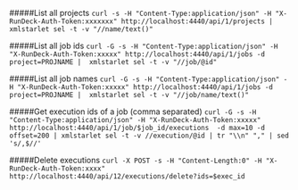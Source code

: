 

#####List all projects
```curl -s -H "Content-Type:application/json" -H "X-RunDeck-Auth-Token:xxxxxxx" http://localhost:4440/api/1/projects | xmlstarlet sel -t -v "//name/text()" ```

#####List all job ids
```curl -G -s -H "Content-Type:application/json" -H "X-RunDeck-Auth-Token:xxxxx" http://localhost:4440/api/1/jobs -d project=PROJNAME |  xmlstarlet sel -t -v "//job/@id"```

#####List all job names
```curl -G -s -H "Content-Type:application/json" -H "X-RunDeck-Auth-Token:xxxxx" http://localhost:4440/api/1/jobs -d project=PROJNAME |  xmlstarlet sel -t -v "//job/name/text()"```

#####Get execution ids of a job (comma separated) 
```curl -G -s -H "Content-Type:application/json" -H "X-RunDeck-Auth-Token:xxxxx" http://localhost:4440/api/1/job/$job_id/executions  -d max=10 -d offset=200 | xmlstarlet sel -t -v //execution/@id | tr "\\n" "," | sed 's/,$//' ```

#####Delete executions
```curl -X POST -s -H "Content-Length:0" -H "X-RunDeck-Auth-Token:xxxx" http://localhost:4440/api/12/executions/delete?ids=$exec_id```




